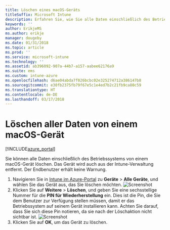 ```yaml
---
title: Löschen eines macOS-Geräts
titleSuffix: Microsoft Intune
description: Erfahren Sie, wie Sie alle Daten einschließlich des Betriebssystems von einem macOS-Gerät löschen.
keywords: ''
author: ErikjeMS
ms.author: erikje
manager: dougeby
ms.date: 01/31/2018
ms.topic: article
ms.prod: ''
ms.service: microsoft-intune
ms.technology: ''
ms.assetid: ab396092-907a-44b7-a157-aabee62176a9
ms.suite: ems
ms.custom: intune-azure
ms.openlocfilehash: d6ae04abda7f026bcbc02e325274712a386147b8
ms.sourcegitcommit: e30fb2375fb79f67e5c1e4ed7b2c21fb9ca80c59
ms.translationtype: HT
ms.contentlocale: de-DE
ms.lasthandoff: 03/17/2018
---
```

# <a name="erase-all-data-from-a-macos-device"></a>Löschen aller Daten von einem macOS-Gerät

[!INCLUDE[azure_portal](./includes/azure_portal.md)]

Sie können alle Daten einschließlich des Betriebssystems von einem macOS-Gerät löschen. Das Gerät wird auch aus der Intune-Verwaltung entfernt. Der Endbenutzer erhält keine Warnung.

1. Navigieren Sie in [Intune im Azure-Portal](https://aka.ms/intuneportal) zu **Geräte** > **Alle Geräte**, und wählen Sie das Gerät aus, das Sie löschen möchten.
![Screenshot](./media/device-erase/choosedevice.png)
2. Klicken Sie auf **Weitere** > **Löschen**, und geben Sie eine sechsstellige Nummer für die **PIN für Wiederherstellung** ein. Dies ist die Pin, die Sie dem Benutzer zur Verfügung stellen müssen, damit er das Betriebssystem auf seinem Gerät installieren kann. Achten Sie darauf, dass Sie sich diese Pin notieren, da sie nach der Löschaktion nicht sichtbar ist.
![Screenshot](./media/device-erase/providepin.png)
3. Klicken Sie auf **OK**, um das Gerät zu löschen.
